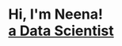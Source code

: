 <h1>Hi, I'm Neena! <br/><a href="https://www.linkedin.com/in/neenasinghal/">a Data Scientist </h1>

